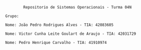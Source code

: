 			Repositorio de Sistemas Operacionais - Turma 04N

	Grupo:

	Nome: João Pedro Rodrigues Alves - TIA: 42083605

	Nome: Victor Cunha Leite Goulart de Araujo - TIA: 42031729
	
	Nome: Pedro Henrique Carvalho - TIA: 41910974
